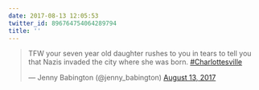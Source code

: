 ```yaml
---
date: 2017-08-13 12:05:53
twitter_id: 896764754064289794
title: ''
---
```


<blockquote class="twitter-tweet"><p lang="en" dir="ltr">TFW your seven year old daughter rushes to you in tears to tell you that Nazis invaded the city where she was born. <a href="https://twitter.com/hashtag/Charlottesville?src=hash&amp;ref_src=twsrc%5Etfw">#Charlottesville</a></p>&mdash; Jenny Babington (@jenny_babington) <a href="https://twitter.com/jenny_babington/status/896719356377399296?ref_src=twsrc%5Etfw">August 13, 2017</a></blockquote>
<script async src="https://platform.twitter.com/widgets.js" charset="utf-8"></script>
